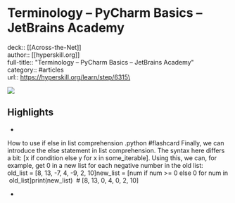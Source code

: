 # Terminology – PyCharm Basics – JetBrains Academy

deck:: [[Across-the-Net]]\
author:: [[hyperskill.org]]\
full-title:: "Terminology – PyCharm Basics – JetBrains Academy"\
category:: #articles\
url:: https://hyperskill.org/learn/step/6315\

![](https://readwise-assets.s3.amazonaws.com/static/images/article2.74d541386bbf.png)

## Highlights
- 
 How to use if else in list comprehension .python #flashcard 
    Finally, we can introduce the else statement in list comprehension. The syntax here differs a bit: [x if condition else y for x in some_iterable]. Using this, we can, for example, get 0 in a new list for each negative number in the old list:
     old_list = [8, 13, -7, 4, -9, 2, 10]new_list = [num if num >= 0 else 0 for num in old_list]print(new_list)  # [8, 13, 0, 4, 0, 2, 10]

    
-
